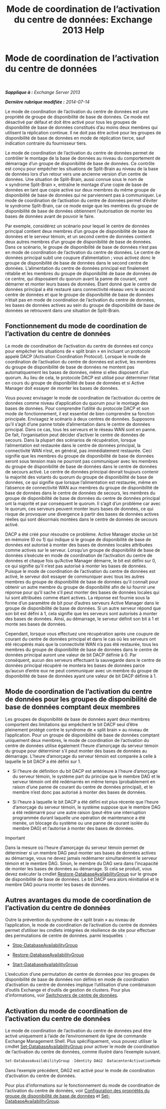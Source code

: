 ﻿---
title: 'Mode de coordination de l’activation du centre de données: Exchange 2013 Help'
TOCTitle: Mode de coordination de l’activation du centre de données
ms:assetid: 57e4bf22-eeae-42a5-beb3-d68d06489592
ms:mtpsurl: https://technet.microsoft.com/fr-fr/library/Dd979790(v=EXCHG.150)
ms:contentKeyID: 50478249
ms.date: 05/23/2018
mtps_version: v=EXCHG.150
ms.translationtype: MT
---

# Mode de coordination de l’activation du centre de données

 

_**Sapplique à :** Exchange Server 2013_

_**Dernière rubrique modifiée :** 2014-07-14_

Le mode de coordination de l’activation du centre de données est une propriété de groupe de disponibilité de base de données. Ce mode est désactivé par défaut et doit être activé pour tous les groupes de disponibilité de base de données constitués d’au moins deux membres qui utilisent la réplication continue. Il ne doit pas être activé pour les groupes de disponibilité de base de données en mode de réplication tierce, sauf indication contraire du fournisseur tiers.

Le mode de coordination de l’activation du centre de données permet de contrôler le montage de la base de données au niveau du comportement de démarrage d’un groupe de disponibilité de base de données. Ce contrôle est conçu pour empêcher les situations de Split-Brain au niveau de la base de données lors d’un retour vers une ancienne version d’un centre de données. Une situation de Split-Brain, aussi connue sous le nom de « syndrome Split-Brain », entraîne le montage d’une copie de base de données en tant que copie active sur deux membres du même groupe de disponibilité de base de données qui ne parviennent pas à communiquer. Le mode de coordination de l’activation du centre de données permet d’éviter le syndrome Split-Brain, car ce mode exige que les membres du groupe de disponibilité de base de données obtiennent l’autorisation de monter les bases de données avant de pouvoir le faire.

Par exemple, considérez un scénario pour lequel le centre de données principal contient deux membres d’un groupe de disponibilité de base de données et le serveur témoin, et un second centre de données contient deux autres membres d’un groupe de disponibilité de base de données. Dans ce scénario, le groupe de disponibilité de base de données n’est pas en mode de coordination de l’activation du centre de données. Le centre de données principal subit une coupure d’alimentation ; vous activez donc le groupe de disponibilité de base de données dans le second centre de données. L’alimentation du centre de données principal est finalement rétablie et les membres du groupe de disponibilité de base de données de ce centre, qui disposaient du quorum avant la panne de courant, vont démarrer et monter leurs bases de données. Étant donné que le centre de données principal a été restauré sans connectivité réseau vers le second centre de données et que le groupe de disponibilité de base de données n’était pas en mode de coordination de l’activation du centre de données, les bases de données actives au sein du groupe de disponibilité de base de données se retrouvent dans une situation de Split-Brain.

## Fonctionnement du mode de coordination de l’activation du centre de données

Le mode de coordination de l’activation du centre de données est conçu pour empêcher les situations de « split brain » en incluant un protocole appelé DACP (Activation Coordination Protocol). Lorsque le mode de coordination de l’activation du centre de données est activé, les membres du groupe de disponibilité de base de données ne montent pas automatiquement les bases de données, même si elles disposent d’un quorum. Au lieu de cela, le protocole DACP est utilisé pour déterminer l’état en cours du groupe de disponibilité de base de données et si Active Manager doit essayer de monter les bases de données.

Vous pouvez envisager le mode de coordination de l’activation du centre de données comme niveau d’application du quorum pour le montage des bases de données. Pour comprendre l’utilité du protocole DACP et son mode de fonctionnement, il est essentiel de bien comprendre sa fonction principale. Envisagez le scénario à deux centres de données. Supposons qu’il s’agit d’une panne totale d’alimentation dans le centre de données principal. Dans ce cas, tous les serveurs et le réseau WAN sont en panne. De fait, l’organisation peut décider d’activer le centre de données de secours. Dans la plupart des scénarios de récupération, lorsque l’alimentation est restaurée dans le centre de données principal, la connectivité WAN n’est, en général, pas immédiatement restaurée. Ceci signifie que les membres du groupe de disponibilité de base de données seront sous tension mais ne pourront pas communiquer avec les membres du groupe de disponibilité de base de données dans le centre de données de secours activé. Le centre de données principal devrait toujours contenir la majorité des votants du quorum du groupe de disponibilité de base de données, ce qui signifie que lorsque l’alimentation est restaurée, même en l’absence de connectivité WAN aux membres du groupe de disponibilité de base de données dans le centre de données de secours, les membres du groupe de disponibilité de base de données du centre de données principal ont la majorité et par conséquent le quorum. Il s’agit d’un problème car avec le quorum, ces serveurs peuvent monter leurs bases de données, ce qui risque de provoquer une divergence à partir des bases de données actives réelles qui sont désormais montées dans le centre de données de secours activé.

DACP a été créé pour résoudre ce problème. Active Manager stocke un bit en mémoire (0 ou 1) qui indique si le groupe de disponibilité de base de données est autorisé à monter des bases de données locales attribuées comme actives sur le serveur. Lorsqu’un groupe de disponibilité de base de données s’exécute en mode de coordination de l’activation du centre de données et chaque fois qu’Active Manager démarre, le bit est défini sur 0, ce qui signifie qu’il n’est pas autorisé à monter les bases de données. Puisque le mode de coordination de l’activation du centre de données est activé, le serveur doit essayer de communiquer avec tous les autres membres du groupe de disponibilité de base de données qu’il connaît pour obtenir un autre membre du groupe de disponibilité afin de lui fournir une réponse pour qu’il sache s’il peut monter des bases de données locales qui lui sont attribuées comme étant actives. La réponse est fournie sous la forme d’un paramètre de bit pour d’autres serveurs Active Manager dans le groupe de disponibilité de base de données. Si un autre serveur répond que son bit est défini à 1, cela signifie que les serveurs sont autorisés à monter des bases de données. Ainsi, au démarrage, le serveur définit son bit à 1 et monte ses bases de données.

Cependant, lorsque vous effectuez une récupération après une coupure de courant du centre de données principal et dans le cas où les serveurs ont été récupérés mais que la connectivité WAN n’a pas été restaurée, tous les membres du groupe de disponibilité de base de données dans le centre de données principal auront une valeur de bit DACP définie à 0. Par conséquent, aucun des serveurs effectuant la sauvegarde dans le centre de données principal récupéré ne montera les bases de données parce qu’aucun d’entre eux ne peut communiquer avec un membre du groupe de disponibilité de base de données ayant une valeur de bit DACP définie à 1.

## Mode de coordination de l’activation du centre de données pour les groupes de disponibilité de base de données comptant deux membres

Les groupes de disponibilité de base de données ayant deux membres comportent des limitations qui empêchent le bit DACP seul d’être pleinement protégé contre le syndrome de « split brain » au niveau de l’application. Pour un groupe de disponibilité de base de données comptant uniquement deux membres, le mode de coordination de l’activation du centre de données utilise également l’heure d’amorçage du serveur témoin du groupe pour déterminer s’il peut monter des bases de données au démarrage. L’heure d’amorçage du serveur témoin est comparée à celle à laquelle le bit DACP a été défini sur 1.

  - Si l’heure de définition du bit DACP est antérieure à l’heure d’amorçage du serveur témoin, le système part du principe que le membre DAG et le serveur témoin ont été redémarrés en même temps (probablement en raison d’une panne de courant du centre de données principal), et le membre n’est donc pas autorisé à monter des bases de données.

  - Si l’heure à laquelle le bit DACP a été défini est plus récente que l’heure d’amorçage du serveur témoin, le système suppose que le membre DAG a été redémarré pour une autre raison (peut-être une interruption programmée durant laquelle une opération de maintenance a été menée, un blocage du système ou une panne de courant isolée du membre DAG) et l’autorise à monter des bases de données.

> [!IMPORTANT]
> Dans la mesure où l’heure d’amorçage du serveur témoin permet de déterminer si un membre DAG peut monter ses bases de données actives au démarrage, vous ne devez jamais redémarrer simultanément le serveur témoin et le membre DAG. Sinon, le membre du DAG sera dans l’incapacité de monter les bases de données au démarrage. Si cela se produit, vous devez exécuter la cmdlet <a href="https://technet.microsoft.com/fr-fr/library/dd351169(v=exchg.150)">Restore-DatabaseAvailabilityGroup</a> sur le groupe de disponibilité de base de données. Le bit DACP sera alors réinitialisé et le membre DAG pourra monter les bases de données.


## Autres avantages du mode de coordination de l’activation du centre de données

Outre la prévention du syndrome de « split brain » au niveau de l’application, le mode de coordination de l’activation du centre de données permet d’utiliser les cmdlets intégrées de résilience de site pour effectuer des permutations de centre de données. parmi lesquelles  :

  - [Stop-DatabaseAvailabilityGroup](https://technet.microsoft.com/fr-fr/library/dd335133\(v=exchg.150\))

  - [Restore-DatabaseAvailabilityGroup](https://technet.microsoft.com/fr-fr/library/dd351169\(v=exchg.150\))

  - [Start-DatabaseAvailabilityGroup](https://technet.microsoft.com/fr-fr/library/dd335076\(v=exchg.150\))

L’exécution d’une permutation de centre de données pour les groupes de disponibilité de base de données non définis en mode de coordination d’activation du centre de données implique l’utilisation d’une combinaison d’outils Exchange et d’outils de gestion de clusters. Pour plus d’informations, voir [Switchovers de centre de données](datacenter-switchovers-exchange-2013-help.md).

## Activation du mode de coordination de l’activation du centre de données

Le mode de coordination de l’activation du centre de données peut être activé uniquement à l’aide de l’environnement de ligne de commande Exchange Management Shell. Plus spécifiquement, vous pouvez utiliser la cmdlet [Set-DatabaseAvailabilityGroup](https://technet.microsoft.com/fr-fr/library/dd297934\(v=exchg.150\)) pour activer le mode de coordination de l’activation du centre de données, comme illustré dans l’exemple suivant.

```powershell
Set-DatabaseAvailabilityGroup -Identity DAG2 -DatacenterActivationMode DagOnly
```

Dans l’exemple précédent, DAG2 est activé pour le mode de coordination d’activation du centre de données.

Pour plus d’informations sur le fonctionnement du mode de coordination de l’activation du centre de données, voir [Configuration des propriétés du groupe de disponibilité de base de données](configure-database-availability-group-properties-exchange-2013-help.md) et [Set-DatabaseAvailabilityGroup](https://technet.microsoft.com/fr-fr/library/dd297934\(v=exchg.150\)).

